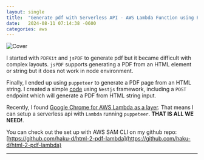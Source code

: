 ```yaml
---
layout: single
title:  "Generate pdf with Serverless API - AWS Lambda Function using Puppeteer"
date:   2024-08-11 07:14:38 -0600
categories: aws
---
```


![Cover](/images/posts/generate-pdf-with-serverless-api/cover.png)

I started with `PDFKit` and `jsPDF` to generate pdf but it became difficult with complex layouts. `jsPDF` supports generating a PDF from an HTML element or string but it does not work in node environment. 

Finally, I ended up using `puppeteer` to generate a PDF page from an HTML string. I created a simple [code](https://github.com/haku-d/html-2-pdf) using `Nestjs` framework, including a `POST` endpoint which will generate a PDF from HTML string input.

Recently, I found [Google Chrome for AWS Lambda as a layer](https://github.com/shelfio/chrome-aws-lambda-layer). That means I can setup a serverless api with `Lambda` running `puppeteer`. **THAT IS ALL WE NEED!**.

You can check out the set up with AWS SAM CLI on my github repo: [https://github.com/haku-d/html-2-pdf-lambda](https://github.com/haku-d/html-2-pdf-lambda)

---